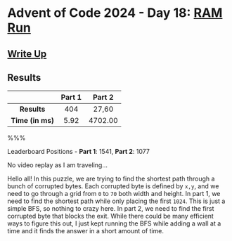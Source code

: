 # Advent of Code 2024 - Day 18: [RAM Run](https://adventofcode.com/2024/day/18)

## [Write Up](https://codingap.github.io/advent-of-code/writeups/2024/day18)

## Results

|                  | **Part 1** | **Part 2** |
| :--------------: | :--------: | :--------: |
|   **Results**    | 404 | 27,60 |
| **Time (in ms)** | 5.92 | 4702.00 |

%%%

Leaderboard Positions - **Part 1**: 1541, **Part 2**: 1077

No video replay as I am traveling...

Hello all! In this puzzle, we are trying to find the shortest path through a bunch of corrupted bytes. Each corrupted byte is defined by `x,y`, and we need to go through a grid from `0` to `70` both width and height. In part 1, we need to find the shortest path while only placing the first `1024`. This is just a simple BFS, so nothing to crazy here. In part 2, we need to find the first corrupted byte that blocks the exit. While there could be many efficient ways to figure this out, I just kept running the BFS while adding a wall at a time and it finds the answer in a short amount of time.